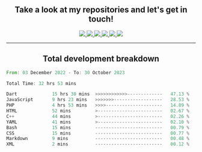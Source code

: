 <h2 align="center">
  Take a look at my repositories and let's get in touch!
</h2>
<p align="center">
  <a href= "">
    <img src="https://img.icons8.com/material-outlined/30/689d6a/facebook.png"/>
  </a>
  <a href= "">
    <img src="https://img.icons8.com/material-outlined/30/689d6a/instagram.png"/>
  </a>
  <a href= "">
    <img src="https://img.icons8.com/material-outlined/30/689d6a/linkedin.png"/>
  </a>
  <a href= "">
    <img src="https://img.icons8.com/material-outlined/30/689d6a/twitter.png"/>
  </a>
  <a href= "">
    <img src="https://img.icons8.com/material-outlined/30/689d6a/geography.png"/>
  </a>
  <a href="">
    <img src="https://img.icons8.com/material-outlined/30/689d6a/email.png"/>
  </a>
</p>

---

<h2 align="center">Total development breakdown</h2>

<p align="center">
<!--START_SECTION:waka-->

```rust
From: 03 December 2022 - To: 30 October 2023

Total Time: 32 hrs 53 mins

Dart             15 hrs 30 mins  >>>>>>>>>>>>-------------   47.13 %
JavaScript       9 hrs 23 mins   >>>>>>>------------------   28.53 %
PHP              4 hrs 53 mins   >>>>---------------------   14.89 %
HTML             52 mins         >------------------------   02.67 %
C++              44 mins         >------------------------   02.26 %
YAML             41 mins         >------------------------   02.10 %
Bash             15 mins         -------------------------   00.79 %
CSS              15 mins         -------------------------   00.77 %
Markdown         9 mins          -------------------------   00.48 %
XML              2 mins          -------------------------   00.12 %
```

<!--END_SECTION:waka-->
</p>
